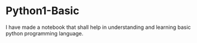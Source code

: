 # Python1-Basic
I have made a notebook that shall help in understanding and learning basic python programming language.
